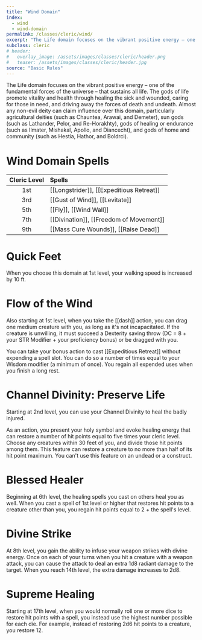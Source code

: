 ```yaml
---
title: "Wind Domain"
index:
  - wind
  - wind-domain
permalink: /classes/cleric/wind/
excerpt: "The Life domain focuses on the vibrant positive energy – one of the fundamental forces of the universe – that sustains all life. The gods of life promote vitality and health through healing the sick and wounded, caring for those in need, and driving away the forces of death and undeath."
subclass: cleric
# header:
#   overlay_image: /assets/images/classes/cleric/header.png
#   teaser: /assets/images/classes/cleric/header.jpg
source: "Basic Rules"
---
```

The Life domain focuses on the vibrant positive energy – one of the fundamental forces of the universe – that sustains all life. The gods of life promote vitality and health through healing the sick and wounded, caring for those in need, and driving away the forces of death and undeath. Almost any non-evil deity can claim influence over this domain, particularly agricultural deities (such as Chauntea, Arawai, and Demeter), sun gods (such as Lathander, Pelor, and Re-Horakhty), gods of healing or endurance (such as Ilmater, Mishakal, Apollo, and Diancecht), and gods of home and community (such as Hestia, Hathor, and Boldrci).

# Wind Domain Spells

| Cleric Level | Spells                              |
| :----------: | :---------------------------------- |
| 1st | [[Longstrider]], [[Expeditious Retreat]]             |
| 3rd | [[Gust of Wind]], [[Levitate]] |
| 5th |	[[Fly]], [[Wind Wall]]             |
| 7th | [[Divination]], [[Freedom of Movement]]        |
| 9th | [[Mass Cure Wounds]], [[Raise Dead]]         |

# Quick Feet
When you choose this domain at 1st level, your walking speed is increased by 10 ft.

# Flow of the Wind
Also starting at 1st level, when you take the [[dash]] action, you can drag one medium creature with you, as long as it's not incapacitated. If the creature is unwilling, it must succeed a Dexterity saving throw (DC = 8 + your STR Modifier + your proficiency bonus) or be dragged with you.

You can take your bonus action to cast [[Expeditious Retreat]] without expending a spell slot. You can do so a number of times equal to your Wisdom modifier (a minimum of once). You regain all expended uses when you finish a long rest.

# Channel Divinity: Preserve Life
Starting at 2nd level, you can use your Channel Divinity to heal the badly injured.

As an action, you present your holy symbol and evoke healing energy that can restore a number of hit points equal to five times your cleric level. Choose any creatures within 30 feet of you, and divide those hit points among them. This feature can restore a creature to no more than half of its hit point maximum. You can't use this feature on an undead or a construct.

# Blessed Healer
Beginning at 6th level, the healing spells you cast on others heal you as well. When you cast a spell of 1st level or higher that restores hit points to a creature other than you, you regain hit points equal to 2 + the spell's level.

# Divine Strike
At 8th level, you gain the ability to infuse your weapon strikes with divine energy. Once on each of your turns when you hit a creature with a weapon attack, you can cause the attack to deal an extra 1d8 radiant damage to the target. When you reach 14th level, the extra damage increases to 2d8.

# Supreme Healing
Starting at 17th level, when you would normally roll one or more dice to restore hit points with a spell, you instead use the highest number possible for each die. For example, instead of restoring 2d6 hit points to a creature, you restore 12.

